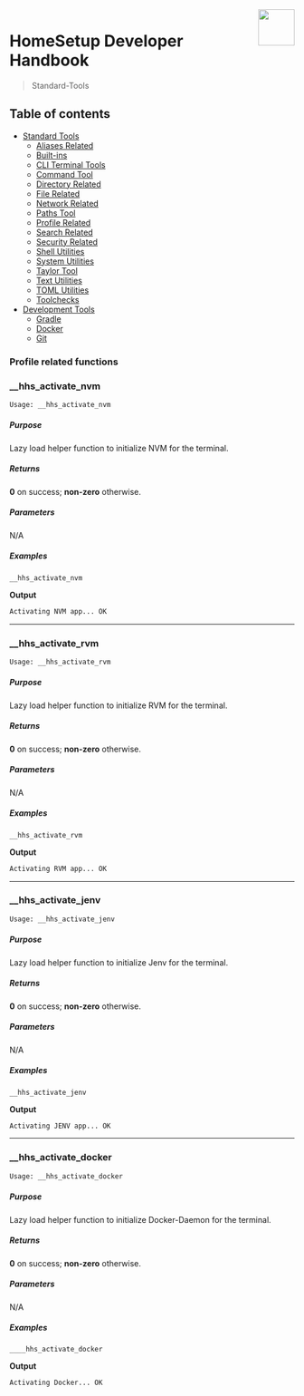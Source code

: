 <img src="https://iili.io/HvtxC1S.png" width="64" height="64" align="right" />

# HomeSetup Developer Handbook
>
> Standard-Tools

## Table of contents

<!-- toc -->

- [Standard Tools](../../functions.md#standard-tools)
  - [Aliases Related](aliases-related.md#aliases-related-functions)
  - [Built-ins](built-ins.md#built-ins-functions)
  - [CLI Terminal Tools](clitt.md#cli-terminal-tools)
  - [Command Tool](command-tool.md#command-tool)
  - [Directory Related](directory-related.md#directory-related-functions)
  - [File Related](file-related.md#file-related-functions)
  - [Network Related](network-related.md#network-related-functions)
  - [Paths Tool](paths-tool.md#paths-tool)
  - [Profile Related](profile-related.md#profile-related-functions)
  - [Search Related](search-related.md#search-related-functions)
  - [Security Related](security-related.md#security-related-functions)
  - [Shell Utilities](shell-utilities.md#shell-utilities)
  - [System Utilities](system-utilities.md#system-utilities)
  - [Taylor Tool](taylor-tool.md#taylor-tool)
  - [Text Utilities](text-utilities.md#text-utilities)
  - [TOML Utilities](toml-utilities.md#toml-utilities)
  - [Toolchecks](toolchecks.md#tool-checks-functions)
- [Development Tools](../../functions.md#development-tools)
  - [Gradle](../dev-tools/gradle-tools.md#gradle-functions)
  - [Docker](../dev-tools/docker-tools.md#docker-functions)
  - [Git](../dev-tools/git-tools.md#git-functions)

<!-- tocstop -->


### Profile related functions

### __hhs_activate_nvm

```bash
Usage: __hhs_activate_nvm
```

##### **Purpose**

Lazy load helper function to initialize NVM for the terminal.

##### **Returns**

**0** on success; **non-zero** otherwise.

##### **Parameters**

N/A

##### **Examples**

`__hhs_activate_nvm`

**Output**

```bash
Activating NVM app... OK
```

------

### __hhs_activate_rvm

```bash
Usage: __hhs_activate_rvm
```

##### **Purpose**

Lazy load helper function to initialize RVM for the terminal.

##### **Returns**

**0** on success; **non-zero** otherwise.

##### **Parameters**

N/A

##### **Examples**

`__hhs_activate_rvm`

**Output**

```bash
Activating RVM app... OK
```

------
### __hhs_activate_jenv

```bash
Usage: __hhs_activate_jenv
```

##### **Purpose**

Lazy load helper function to initialize Jenv for the terminal.

##### **Returns**

**0** on success; **non-zero** otherwise.

##### **Parameters**

N/A

##### **Examples**

`__hhs_activate_jenv`

**Output**

```bash
Activating JENV app... OK
```

------
### __hhs_activate_docker

```bash
Usage: __hhs_activate_docker
```

##### **Purpose**

Lazy load helper function to initialize Docker-Daemon for the terminal.

##### **Returns**

**0** on success; **non-zero** otherwise.

##### **Parameters**

N/A

##### **Examples**

`____hhs_activate_docker`

**Output**

```bash
Activating Docker... OK
```
